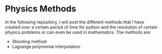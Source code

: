 # Physics Methods 

In the following repository, I will post the different methods that I have created over a certain period of time for python and the resolution of certain physics problems or can even be used in mathematics. The methods are:

- Shooting method
- Lagrange polynomial interpolation


